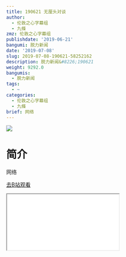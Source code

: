 ```yaml
---
title: 190621 无厘头对谈
author:
  - 伦敦之心字幕组
  - 九條
zmz: 伦敦之心字幕组
publishdate: '2019-06-21'
bangumi: 脱力新闻
date: '2019-07-08'
slug: 2019-07-08-190621-58252162
description: 脱力新闻&#8226;190621
weight: 9292.0
bangumis:
  - 脱力新闻
tags:
  - ~
categories:
  - 伦敦之心字幕组
  - 九條
brief: 网络
---
```

![](https://raw.githubusercontent.com/tcgriffith/owaraisite/master/static/tmpimg/b9f79302cdc04c73ac6c6197f9c816fa8358bcad.jpg.480.jpg)
# 简介  
网络  

[去B站观看](https://www.bilibili.com/video/av58252162/)
<div class ="resp-container"><iframe class="testiframe" src="//player.bilibili.com/player.html?aid=58252162"", scrolling="no", allowfullscreen="true" > </iframe></div> 
